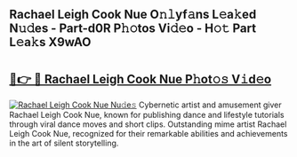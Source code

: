 ## Rachael Leigh Cook Nue O𝚗𝚕yf𝚊ns L𝚎a𝚔ed N𝚞𝚍es - Part-d0R P𝚑𝚘tos Vi𝚍𝚎o - H𝚘𝚝 Part L𝚎a𝚔s X9wAO

# <h2><a href="http://kfe75q.oniu.top/?m=Rachael+Leigh+Cook+Nue">🔗👉 🔴 Rachael Leigh Cook Nue P𝚑ot𝚘𝚜 V𝚒d𝚎o</a></h2>

[![Rachael Leigh Cook Nue Nu𝚍e𝚜](https://i.imgur.com/0qMVB7G.gif)](http://kfe75q.oniu.top/?m=Rachael+Leigh+Cook+Nue)
Cybernetic artist and amusement giver Rachael Leigh Cook Nue, known for publishing dance and lifestyle tutorials through viral dance moves and short clips. Outstanding mime artist Rachael Leigh Cook Nue, recognized for their remarkable abilities and achievements in the art of silent storytelling.  
